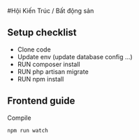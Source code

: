 #Hội Kiến Trúc / Bất động sản

## Setup checklist
- Clone code
- Update env (update database config ...)
- RUN composer install
- RUN php artisan migrate
- RUN npm install

## Frontend guide

Compile
```
npm run watch
```

